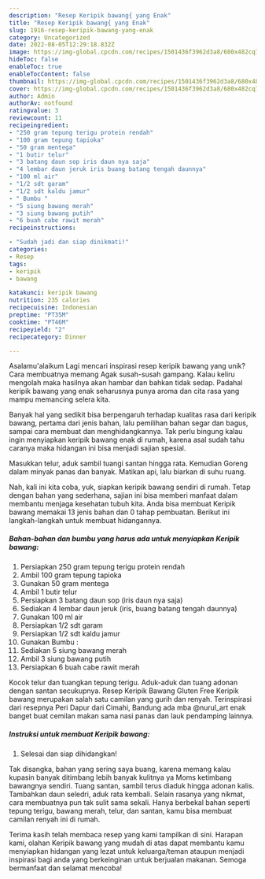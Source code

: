 ```yaml
---
description: "Resep Keripik bawang{ yang Enak"
title: "Resep Keripik bawang{ yang Enak"
slug: 1916-resep-keripik-bawang-yang-enak
category: Uncategorized
date: 2022-08-05T12:29:18.832Z
image: https://img-global.cpcdn.com/recipes/1501436f3962d3a8/680x482cq70/keripik-bawang-foto-resep-utama.jpg
hideToc: false
enableToc: true
enableTocContent: false
thumbnail: https://img-global.cpcdn.com/recipes/1501436f3962d3a8/680x482cq70/keripik-bawang-foto-resep-utama.jpg
cover: https://img-global.cpcdn.com/recipes/1501436f3962d3a8/680x482cq70/keripik-bawang-foto-resep-utama.jpg
author: Admin
authorAv: notfound
ratingvalue: 3
reviewcount: 11
recipeingredient:
- "250 gram tepung terigu protein rendah"
- "100 gram tepung tapioka"
- "50 gram mentega"
- "1 butir telur"
- "3 batang daun sop iris daun nya saja"
- "4 lembar daun jeruk iris buang batang tengah daunnya"
- "100 ml air"
- "1/2 sdt garam"
- "1/2 sdt kaldu jamur"
- " Bumbu "
- "5 siung bawang merah"
- "3 siung bawang putih"
- "6 buah cabe rawit merah"
recipeinstructions:

- "Sudah jadi dan siap dinikmati!"
categories:
- Resep
tags:
- keripik
- bawang

katakunci: keripik bawang 
nutrition: 235 calories
recipecuisine: Indonesian
preptime: "PT35M"
cooktime: "PT46M"
recipeyield: "2"
recipecategory: Dinner

---
```



Asalamu'alaikum Lagi mencari inspirasi resep keripik bawang yang unik? Cara membuatnya memang Agak susah-susah gampang. Kalau keliru mengolah maka hasilnya akan hambar dan bahkan tidak sedap. Padahal keripik bawang yang enak seharusnya punya aroma dan cita rasa yang mampu memancing selera kita.


Banyak hal yang sedikit bisa berpengaruh terhadap kualitas rasa dari keripik bawang, pertama dari jenis bahan, lalu pemilihan bahan segar dan bagus, sampai cara membuat dan menghidangkannya. Tak perlu bingung kalau ingin menyiapkan keripik bawang enak di rumah, karena asal sudah tahu caranya maka hidangan ini bisa menjadi sajian spesial.

Masukkan telur, aduk sambil tuangi santan hingga rata. Kemudian Goreng dalam minyak panas dan banyak. Matikan api, lalu biarkan di suhu ruang.


Nah, kali ini kita coba, yuk, siapkan keripik bawang sendiri di rumah. Tetap dengan bahan yang sederhana, sajian ini bisa memberi manfaat dalam membantu menjaga kesehatan tubuh kita. Anda bisa membuat Keripik bawang memakai 13 jenis bahan dan 0 tahap pembuatan. Berikut ini langkah-langkah untuk membuat hidangannya.

<!--inarticleads1-->

##### Bahan-bahan dan bumbu yang harus ada untuk menyiapkan Keripik bawang:

1. Persiapkan 250 gram tepung terigu protein rendah
1. Ambil 100 gram tepung tapioka
1. Gunakan 50 gram mentega
1. Ambil 1 butir telur
1. Persiapkan 3 batang daun sop (iris daun nya saja)
1. Sediakan 4 lembar daun jeruk (iris, buang batang tengah daunnya)
1. Gunakan 100 ml air
1. Persiapkan 1/2 sdt garam
1. Persiapkan 1/2 sdt kaldu jamur
1. Gunakan  Bumbu :
1. Sediakan 5 siung bawang merah
1. Ambil 3 siung bawang putih
1. Persiapkan 6 buah cabe rawit merah


Kocok telur dan tuangkan tepung terigu. Aduk-aduk dan tuang adonan dengan santan secukupnya. Resep Keripik Bawang Gluten Free Keripik bawang merupakan salah satu camilan yang gurih dan renyah. Terinspirasi dari resepnya Peri Dapur dari Cimahi, Bandung ada mba @nurul_art enak banget buat cemilan makan sama nasi panas dan lauk pendamping lainnya. 

<!--inarticleads2-->

##### Instruksi untuk membuat Keripik bawang:


1. Selesai dan siap dihidangkan!

Tak disangka, bahan yang sering saya buang, karena memang kalau kupasin banyak ditimbang lebih banyak kulitnya ya Moms ketimbang bawangnya sendiri. Tuang santan, sambil terus diaduk hingga adonan kalis. Tambahkan daun seledri, aduk rata kembali. Selain rasanya yang nikmat, cara membuatnya pun tak sulit sama sekali. Hanya berbekal bahan seperti tepung terigu, bawang merah, telur, dan santan, kamu bisa membuat camilan renyah ini di rumah. 

Terima kasih telah membaca resep yang kami tampilkan di sini. Harapan kami, olahan Keripik bawang yang mudah di atas dapat membantu kamu menyiapkan hidangan yang lezat untuk keluarga/teman ataupun menjadi inspirasi bagi anda yang berkeinginan untuk berjualan makanan. Semoga bermanfaat dan selamat mencoba!
